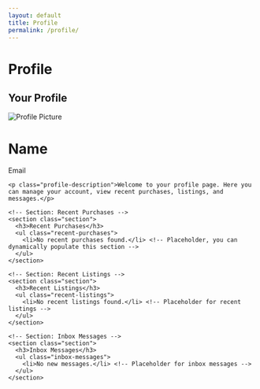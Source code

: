 ```yaml
---
layout: default
title: Profile
permalink: /profile/
---
```


# Profile

<link rel="stylesheet" href="{{ site.baseurl }}/assets/css/profile.css">

<main>
  <div class="profile-container">
    <h2>Your Profile</h2>
    <div class="profile">
      <img id="profilePicture" src="default-avatar.png" alt="Profile Picture" class="profile-picture" />
      <h1 id="profileName">Name</h1>
      <p id="profileEmail">Email</p>
    </div>

    <p class="profile-description">Welcome to your profile page. Here you can manage your account, view recent purchases, listings, and messages.</p>

    <!-- Section: Recent Purchases -->
    <section class="section">
      <h3>Recent Purchases</h3>
      <ul class="recent-purchases">
        <li>No recent purchases found.</li> <!-- Placeholder, you can dynamically populate this section -->
      </ul>
    </section>

    <!-- Section: Recent Listings -->
    <section class="section">
      <h3>Recent Listings</h3>
      <ul class="recent-listings">
        <li>No recent listings found.</li> <!-- Placeholder for recent listings -->
      </ul>
    </section>

    <!-- Section: Inbox Messages -->
    <section class="section">
      <h3>Inbox Messages</h3>
      <ul class="inbox-messages">
        <li>No new messages.</li> <!-- Placeholder for inbox messages -->
      </ul>
    </section>
  </div>
</main>

<script>
  // Existing placeholder logic for fetching recent purchases, listings, and messages
  function loadRecentItems() {
    const purchases = [
      'Item 1: Awesome Product',
      'Item 2: Cool Gadget',
      'Item 3: Amazing Accessory'
    ];

    const listings = [
      'Listing 1: Product for Sale',
      'Listing 2: Another Cool Item',
      'Listing 3: Vintage Collection'
    ];

    const messages = [
      'Message 1: You have a new offer!',
      'Message 2: Seller responded to your inquiry',
      'Message 3: You have a new comment on your listing'
    ];

    const purchaseList = document.querySelector('.recent-purchases');
    purchases.forEach(purchase => {
      const li = document.createElement('li');
      li.textContent = purchase;
      purchaseList.appendChild(li);
    });

    const listingList = document.querySelector('.recent-listings');
    listings.forEach(listing => {
      const li = document.createElement('li');
      li.textContent = listing;
      listingList.appendChild(li);
    });

    const messageList = document.querySelector('.inbox-messages');
    messages.forEach(message => {
      const li = document.createElement('li');
      li.textContent = message;
      messageList.appendChild(li);
    });
  }

  window.onload = loadRecentItems;  // Call the function to load recent items
</script>


<script>
  async function getRecentPurchases(accountNumber) {
  try {
    const response = await fetch("https://script.google.com/macros/s/AKfycby8zDlkecaCKxheG6IxDygWhMdx_KFYjIhY2sQoyQPbIGKDdY-OiLpdNnMIj9MiQRsn/exec" + accountNumber);
    const data = await response.json();

    if (data && data.length > 0) {
      displayRecentPurchases(data);
    } else {
      console.log("No recent purchases found.");
      displayMessage("No recent purchases found.", "info");
    }
  } catch (error) {
    console.error("Error fetching recent purchases:", error);
    displayMessage("Error fetching recent purchases. Please try again later.", "error");
  }
}

function displayRecentPurchases(purchases) {
  const purchaseContainer = document.getElementById("purchaseDetails");
  
  if (!purchaseContainer) return;

  // Clear existing content
  purchaseContainer.innerHTML = '';

  purchases.forEach(purchase => {
    const purchaseDiv = document.createElement("div");
    purchaseDiv.classList.add("purchase-item");

    purchaseDiv.innerHTML = `
      <h3>Order ID: ${purchase.OrderID}</h3>
      <p><strong>Account Number:</strong> ${purchase['Account Number']}</p>
      <p><strong>Billing Address:</strong> ${purchase['Billing Street']}, ${purchase['Billing City']}, ${purchase['Billing State']} ${purchase['Billing Postal']}, ${purchase['Billing Country']}</p>
      <p><strong>Shipping Address:</strong> ${purchase['Shipping Street']}, ${purchase['Shipping City']}, ${purchase['Shipping State']} ${purchase['Shipping Postal']}, ${purchase['Shipping Country']}</p>
      <p><strong>Item:</strong> ${purchase['Item Name']}</p>
      <p><strong>Quantity:</strong> ${purchase['Item Quantity']}</p>
      <p><strong>Price:</strong> ${purchase['Item Price']}</p>
      <p><strong>Total Amount:</strong> ${purchase['Total Amount']}</p>
    `;

    purchaseContainer.appendChild(purchaseDiv);
  });
}

function updateProfilePage(userInfo) {
  // Update profile page with Google account info
  document.getElementById("profileName").textContent = userInfo.name || 'Name';
  document.getElementById("profileEmail").textContent = userInfo.email || 'Email';
  document.getElementById("profilePicture").src = userInfo.picture || 'default-avatar.png';
  
  // Get recent purchases based on account number from the user's Google Sheets data
  const accountNumber = userInfo.email;  // Or any other identifier you are using
  getRecentPurchases(accountNumber);
}
</script>
